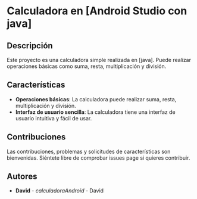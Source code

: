 # Calculadora en [Android Studio con java]

## Descripción

Este proyecto es una calculadora simple realizada en [java]. Puede realizar operaciones básicas como suma, resta, multiplicación y división.

## Características

- **Operaciones básicas**: La calculadora puede realizar suma, resta, multiplicación y división.
- **Interfaz de usuario sencilla**: La calculadora tiene una interfaz de usuario intuitiva y fácil de usar.

## Contribuciones

Las contribuciones, problemas y solicitudes de características son bienvenidas. Siéntete libre de comprobar issues page si quieres contribuir.

## Autores

- **David** - *calculadoraAndroid* - David


